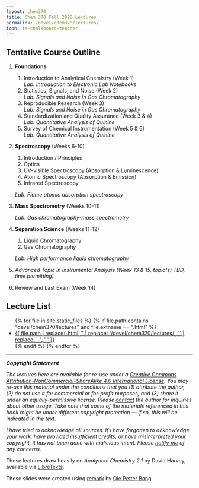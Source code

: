 ```yaml
---
layout: chem370
title: Chem 370 Fall 2020 Lectures
permalink: /devel/chem370/lectures/
icon: fa-chalkboard-teacher
---
```


<!-- [View Lecture Transcripts]({{ site.baseurl }}/devel/chem370/lectures/transcripts/) -->

## Tentative Course Outline

1. **Foundations**  

    1. Introduction to Analytical Chemistry (Week 1)  
      *Lab: Introduction to Electronic Lab Notebooks*
    2. Statistics, Signals, and Noise (Week 2)  
      *Lab: Signals and Noise in Gas Chromatography*
    3. Reproducible Research (Week 3)  
       *Lab: Signals and Noise in Gas Chromatography*
    4. Standardization and Quality Assurance (Week 3 & 4)  
        *Lab: Quantitative Analysis of Quinine*
    5. Survey of Chemical Instrumentation (Week 5 & 6)  
        *Lab: Quantitative Analysis of Quinine*

2. **Spectroscopy**  (Weeks 6-10)  

    1. Introduction / Principles
    2. Optics
    3. UV-visible Spectroscopy (Absorption & Luminescence)  
    4. Atomic Spectroscopy (Absorption & Emission)  
    5. Infrared Spectroscopy  
    
    *Lab: Flame atomic absorption spectroscopy*

3. **Mass Spectrometry**  (Weeks 10-11)  

    *Lab: Gas chromatography-mass spectrometry*

4. **Separation Science** (Weeks 11-12)  

    1. Liquid Chromatography
    2. Gas Chromatography  
    
    *Lab: High performance liquid chromatography*
  
5. *Advanced Topic in Instrumental Analysis (Week 13 & 15, topic(s) TBD, time permitting)*

6. Review and Last Exam (Week 14)  


## Lecture List

<!-- *Lectures are numbered by topic and broken up by day. (e.g. topic.subtopic.day)* -->

<div>
<ul>
{% for file in site.static_files %}
  {% if file.path contains "devel/chem370/lectures" and file.extname == ".html" %}
   <li> <a href = "{{ site.baseurl }}{{ file.path }}">{{ file.path | replace:'.html','' | replace: '/devel/chem370/lectures/', '' | replace: '-', ' ' }}</a> </li>
  {% endif %}
{% endfor %}
</ul>
</div>

<!-- {% assign sorted_pages = site.html_pages | sort:"lesson" %}

<div class="post-list">
    {% for page in sorted_pages %}
        {% if page.category == "c370_lecture" %}
            <li><a href="{{ site.baseurl }}{{ page.url }}"> {{ page.title }} </a></li>
        {% endif %}
    {% endfor %}
</div> -->

-------

***Copyright Statement***

*The lectures here are available for re-use under a [Creative Commons Attribution-NonCommercial-ShareAlike 4.0 International License](http://creativecommons.org/licenses/by-nc-sa/4.0/). You may re-use this material under the conditions that you (1) attribute the author, (2) do not use it for commercial or for-profit purposes, and (3) share it under an equally-permissive license.  Please [contact](mailto:difscher@wcu.edu) the author for inquiries about other usage.  Take note that some of the materials referenced in this book might be under different copyright protection — if so, this will be indicated in the text.*

*I have tried to acknowledge all sources. If I have forgotten to acknowledge your work, have provided insufficient credits, or have misinterpreted your copyright, it has not been done with malicious intent. Please [notify me](mailto:difscher@wcu.edu) of any concerns.*

These lectures draw heavily on *Analytical Chemistry 2.1* by David Harvey, available via [LibreTexts](https://chem.libretexts.org/Bookshelves/Analytical_Chemistry/Book%3A_Analytical_Chemistry_2.1_%28Harvey%29/01%3A_Introduction_to_Analytical_Chemistry/1.01%3A_What_is_Analytical_Chemistry).

These slides were created using [remark](https://remarkjs.com/) by [Ole Petter Bang](https://github.com/gnab).
